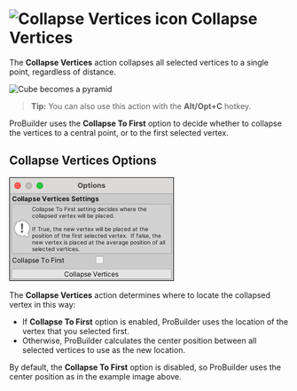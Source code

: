 # ![Collapse Vertices icon](images/icons/Vert_Collapse.png) Collapse Vertices

The __Collapse Vertices__ action collapses all selected vertices to a single point, regardless of distance. 

![Cube becomes a pyramid](images/CollapseVerts_Example.png)

> **Tip:** You can also use this action with the **Alt/Opt+C** hotkey.

ProBuilder uses the **Collapse To First** option to decide whether to collapse the vertices to a central point, or to the first selected vertex.

## Collapse Vertices Options

![Collapse Vertices options](images/Vert_Collapse_props.png)

The **Collapse Vertices** action determines where to locate the collapsed vertex in this way:

- If **Collapse To First** option is enabled, ProBuilder uses the location of the vertex that you selected first.
- Otherwise, ProBuilder calculates the center position between all selected vertices to use as the new location.

By default, the **Collapse To First** option is disabled, so ProBuilder uses the center position as in the example image above.

